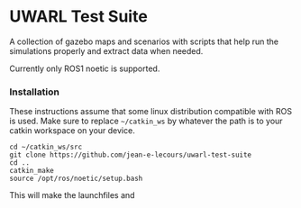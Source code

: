 # UWARL Test Suite

A collection of gazebo maps and scenarios with scripts that help run the simulations properly and extract data when needed.

Currently only ROS1 noetic is supported.

### Installation

These instructions assume that some linux distribution compatible with ROS is used. Make sure to replace `~/catkin_ws` by whatever the path is to your catkin workspace on your device.

```
cd ~/catkin_ws/src
git clone https://github.com/jean-e-lecours/uwarl-test-suite
cd ..
catkin_make
source /opt/ros/noetic/setup.bash
```

This will make the launchfiles and
